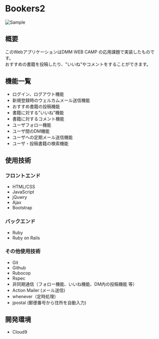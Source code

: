 # Bookers2
![Sample](https://user-images.githubusercontent.com/49280097/101164987-3995e680-3679-11eb-8112-7beb2b9e44a8.png)

## 概要
このWebアプリケーションはDMM WEB CAMP の応用課題で実装したものです。<br>
おすすめの書籍を投稿したり、"いいね"やコメントをすることができます。<br>

## 機能一覧
- ログイン、ログアウト機能
- 新規登録時のウェルカムメール送信機能
- おすすめ書籍の投稿機能
- 書籍に対する"いいね"機能
- 書籍に対するコメント機能
- ユーザフォロー機能
- ユーザ間のDM機能
- ユーザへの定期メール送信機能
- ユーザ・投稿書籍の検索機能

## 使用技術
### フロントエンド
- HTML/CSS
- JavaScript
- jQuwry
- Ajax
- Bootstrap

### バックエンド
- Ruby
- Ruby on Rails

### その他使用技術
- Git
- Github
- Rubocop
- Rspec
- 非同期通信（フォロー機能、いいね機能、DM内の投稿機能 等）
- Action Mailer (メール送信)
- whenever（定時処理）
- jpostal (郵便番号から住所を自動入力)

## 開発環境
- Cloud9
